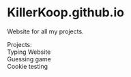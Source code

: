 # KillerKoop.github.io

Website for all my projects.

Projects:
<br>
Typing Website
<br>
Guessing game
<br>
Cookie testing
